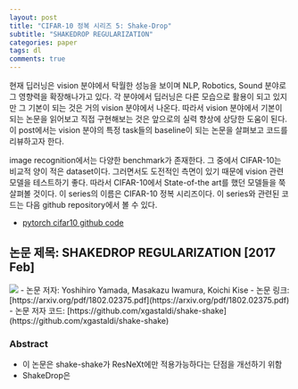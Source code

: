 ```yaml
---
layout: post
title: "CIFAR-10 정복 시리즈 5: Shake-Drop"
subtitle: "SHAKEDROP REGULARIZATION"
categories: paper
tags: dl
comments: true
---
```


현재 딥러닝은 vision 분야에서 탁월한 성능을 보이며 NLP, Robotics, Sound 분야로 그 영향력을 확장해나가고 있다. 각 분야에서 딥러닝은 다른 모습으로 활용이 되고 있지만 그 기본이 되는 것은 거의 vision 분야에서 나온다. 따라서 vision 분야에서 기본이 되는 논문을 읽어보고 직접 구현해보는 것은 앞으로의 실력 향상에 상당한 도움이 된다. 이 post에서는 vision 분야의 특정 task들의 baseline이 되는 논문을 살펴보고 코드를 리뷰하고자 한다. 

image recognition에서는 다양한 benchmark가 존재한다. 그 중에서 CIFAR-10는 비교적 양이 적은 dataset이다. 그러면서도 도전적인 측면이 있기 때문에 vision 관련 모델을 테스트하기 좋다. 따라서 CIFAR-10에서 State-of-the art를 했던 모델들을 쭉 살펴볼 것이다. 이 series의 이름은 CIFAR-10 정복 시리즈이다. 이 series와 관련된 코드는 다음 github repository에서 볼 수 있다. 

- [pytorch cifar10 github code](https://github.com/dnddnjs/pytorch-cifar10) 


## 논문 제목: SHAKEDROP REGULARIZATION [2017 Feb]

<img src="https://www.dropbox.com/s/zd09fkmeu47wq3q/Screenshot%202018-10-19%2015.13.31.png?dl=0">
- 논문 저자: Yoshihiro Yamada, Masakazu Iwamura, Koichi Kise
- 논문 링크: [https://arxiv.org/pdf/1802.02375.pdf](https://arxiv.org/pdf/1802.02375.pdf)
- 논문 저자 코드: [https://github.com/xgastaldi/shake-shake](https://github.com/xgastaldi/shake-shake)

<br/>

### Abstract
- 이 논문은 shake-shake가 ResNeXt에만 적용가능하다는 단점을 개선하기 위함
- ShakeDrop은 